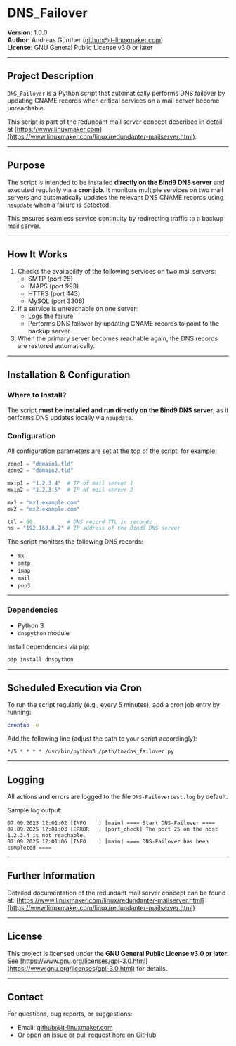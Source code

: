 # DNS_Failover

**Version**: 1.0.0  
**Author**: Andreas Günther ([github@it-linuxmaker.com](mailto:github@it-linuxmaker.com))  
**License**: GNU General Public License v3.0 or later

---

## Project Description

`DNS_Failover` is a Python script that automatically performs DNS failover by updating CNAME records when critical services on a mail server become unreachable.

This script is part of the redundant mail server concept described in detail at [https://www.linuxmaker.com](https://www.linuxmaker.com/linux/redundanter-mailserver.html).

---

## Purpose

The script is intended to be installed **directly on the Bind9 DNS server** and executed regularly via a **cron job**. It monitors multiple services on two mail servers and automatically updates the relevant DNS CNAME records using `nsupdate` when a failure is detected.

This ensures seamless service continuity by redirecting traffic to a backup mail server.

---

## How It Works

1. Checks the availability of the following services on two mail servers:
   - SMTP (port 25)
   - IMAPS (port 993)
   - HTTPS (port 443)
   - MySQL (port 3306)
2. If a service is unreachable on one server:
   - Logs the failure
   - Performs DNS failover by updating CNAME records to point to the backup server
3. When the primary server becomes reachable again, the DNS records are restored automatically.

---

## Installation & Configuration

### Where to Install?

The script **must be installed and run directly on the Bind9 DNS server**, as it performs DNS updates locally via `nsupdate`.

### Configuration

All configuration parameters are set at the top of the script, for example:

```python
zone1 = "domain1.tld"
zone2 = "domain2.tld"

mxip1 = "1.2.3.4"  # IP of mail server 1
mxip2 = "1.2.3.5"  # IP of mail server 2

mx1 = "mx1.example.com"
mx2 = "mx2.example.com"

ttl = 60           # DNS record TTL in seconds
ns = "192.168.0.2" # IP address of the Bind9 DNS server
````

The script monitors the following DNS records:

* `mx`
* `smtp`
* `imap`
* `mail`
* `pop3`

---

### Dependencies

* Python 3
* `dnspython` module

Install dependencies via pip:

```bash
pip install dnspython
```

---

## Scheduled Execution via Cron

To run the script regularly (e.g., every 5 minutes), add a cron job entry by running:

```bash
crontab -e
```

Add the following line (adjust the path to your script accordingly):

```cron
*/5 * * * * /usr/bin/python3 /path/to/dns_failover.py
```

---

## Logging

All actions and errors are logged to the file `DNS-Failovertest.log` by default.

Sample log output:

```
07.09.2025 12:01:02 [INFO    ] [main] ==== Start DNS-Failover ====
07.09.2025 12:01:03 [ERROR   ] [port_check] The port 25 on the host 1.2.3.4 is not reachable.
07.09.2025 12:01:06 [INFO    ] [main] ==== DNS-Failover has been completed ====
```

---

## Further Information

Detailed documentation of the redundant mail server concept can be found at:
[https://www.linuxmaker.com/linux/redundanter-mailserver.html](https://www.linuxmaker.com/linux/redundanter-mailserver.html)

---

## License

This project is licensed under the **GNU General Public License v3.0 or later**.
See [https://www.gnu.org/licenses/gpl-3.0.html](https://www.gnu.org/licenses/gpl-3.0.html) for details.

---

## Contact

For questions, bug reports, or suggestions:

* Email: [github@it-linuxmaker.com](mailto:github@it-linuxmaker.com)
* Or open an issue or pull request here on GitHub.

```